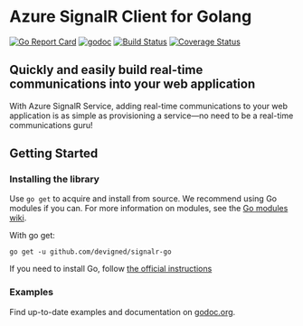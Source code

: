# Azure SignalR Client for Golang
[![Go Report Card](https://goreportcard.com/badge/github.com/devigned/signalr-go)](https://goreportcard.com/report/github.com/devigned/signalr-go)
[![godoc](https://godoc.org/github.com/devigned/signalr-go?status.svg)](https://godoc.org/github.com/devigned/signalr-go)
[![Build Status](https://travis-ci.org/devigned/signalr-go.svg?branch=master)](https://travis-ci.org/devigned/signalr-go)
[![Coverage Status](https://coveralls.io/repos/github/devigned/signalr-go/badge.svg?branch=master)](https://coveralls.io/github/devigned/signalr-go?branch=master)

## Quickly and easily build real-time communications into your web application 
With Azure SignalR Service, adding real-time communications to your web application is as simple as provisioning a 
service—no need to be a real-time communications guru!

## Getting Started
### Installing the library
Use `go get` to acquire and install from source. We recommend using Go modules if you can.
For more information on modules, see the [Go modules wiki](https://github.com/golang/go/wiki/Modules).

With go get:
```
go get -u github.com/devigned/signalr-go
```

If you need to install Go, follow [the official instructions](https://golang.org/dl/)

### Examples

Find up-to-date examples and documentation on [godoc.org](https://godoc.org/github.com/devigned/signalr-go#pkg-examples).